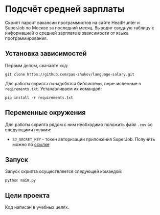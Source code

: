 # Подсчёт средней зарплаты

Скрипт парсит вакансии программистов на сайте HeadHunter и SuperJob по Москве за последний месяц. 
Выводит сводную таблицу с информацией о средней зарплате в зависимости от языка программирования.

## Установка зависимостей
Первым делом, скачайте код:
``` 
git clone https://github.com/pas-zhukov/language-salary.git
```
Для работы скрипта понадобятся библиотеки, перечисленные в `reqirements.txt`.
Устанавливаем их командой:
```
pip install -r requirements.txt
```

## Переменные окружения

Для работы скрипта рядом с ним необходимо положить файл `.env` со следующими полями:

- `SJ_SECRET_KEY` - токен авторизации приложения SuperJob. Получить можно по [ссылке](https://api.superjob.ru/)


## Запуск

Запуск скрипта осуществляется следующей командой:
```shell
python main.py
```

## Цели проекта
Код написан в учебных целях.